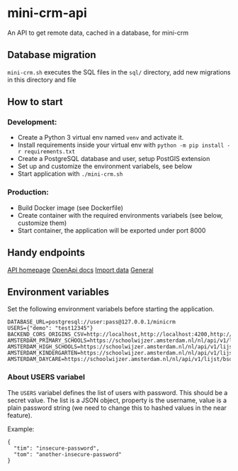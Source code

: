 # mini-crm-api
An API to get remote data, cached in a database, for mini-crm

## Database migration
`mini-crm.sh` executes the SQL files in the `sql/` directory, add new migrations in this directory and file

## How to start

### Development:

- Create a Python 3 virtual env named `venv` and activate it.
- Install requirements inside your virtual env with `python -m pip install -r requirements.txt`
- Create a PostgreSQL database and user, setup PostGIS extension
- Set up and customize the environment variabels, see below
- Start application with `./mini-crm.sh`

### Production:

- Build Docker image (see Dockerfile)
- Create container with the required environments variabels (see below, customize them)
- Start container, the application will be exported under port 8000


## Handy endpoints
[API homepage](http://localhost:8000/)
[OpenApi docs](http://localhost:8000/docs)
[Import data](http://localhost:8000/api/jobs)
[General](http://192.168.4.20:8000/status/health)

## Environment variables
Set the following environment variabels before starting the application.

    DATABASE_URL=postgresql://user:pass@127.0.0.1/minicrm
    USERS={"demo": "test12345"}
    BACKEND_CORS_ORIGINS_CSV=http://localhost,http://localhost:4200,http://localhost:3000
    AMSTERDAM_PRIMARY_SCHOOLS=https://schoolwijzer.amsterdam.nl/nl/api/v1/lijst/po
    AMSTERDAM_HIGH_SCHOOLS=https://schoolwijzer.amsterdam.nl/nl/api/v1/lijst/vo
    AMSTERDAM_KINDERGARTEN=https://schoolwijzer.amsterdam.nl/nl/api/v1/lijst/opvang
    AMSTERDAM_DAYCARE=https://schoolwijzer.amsterdam.nl/nl/api/v1/lijst/bso

### About USERS variabel

The `USERS` variabel defines the list of users with password. This should be a secret value. The list is a JSON object, property is the username, value is a plain password string (we need to change this to hashed values in the near feature).

Example:

    {
      "tim": "insecure-password",
      "tom": "another-insecure-password"
    }
